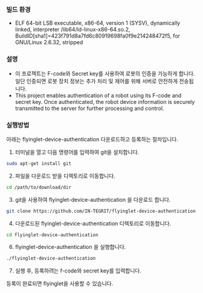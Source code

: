 ### 빌드 환경
* ELF 64-bit LSB executable, x86-64, version 1 (SYSV), dynamically linked, interpreter /lib64/ld-linux-x86-64.so.2, BuildID[sha1]=423f791d8a7fd6c80919698fa0f9e214248472f5, for GNU/Linux 2.6.32, stripped


### 설명
* 이 프로젝트는 F-code와 Secret key를 사용하여 로봇의 인증을 가능하게 합니다. 일단 인증되면 로봇 장치 정보는 추가 처리 및 제어를 위해 서버로 안전하게 전송됩니다.
* This project enables authentication of a robot using its F-code and secret key. Once authenticated, the robot device information is securely transmitted to the server for further processing and control.

### 실행방법
아래는 flyinglet-device-authentication 다운로드하고 등록하는 절차입니다.

1. 터미널을 열고 다음 명령어를 입력하여 git을 설치합니다.
```bash
sudo apt-get install git 
```

2. 파일을 다운로드 받을 디렉토리로 이동합니다.
```bash
cd /path/to/download/dir
```

3. git을 사용하여 flyinglet-device-authentication 을 다운로드 합니다.
```bash
git clone https://github.com/IN-TEGRIT/flyinglet-device-authentication.git
```

4. 다운로드된 flyinglet-device-authentication 디렉토리로 이동합니다.
```bash
cd flyinglet-device-authentication
```

6. flyinglet-device-authentication 을 실행합니다.
```bash
./flyinglet-device-authentication
```

7. 실행 후, 등록하려는 f-code와 secret key를 입력합니다.

등록이 완료되면 flyinglet을 사용할 수 있습니다.

